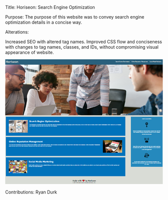 Title: 
Horiseon: Search Engine Optimization

Purpose:
The purpose of this website was to convey search engine optimization details in a concise way.

Alterations:

Increased SEO with altered tag names.
Improved CSS flow and conciseness with changes to tag names, classes, and IDs, without compromising visual appearance of website.

![Website Screen Shots](./assets/images/Screenshot.png)

Contributions:
Ryan Durk